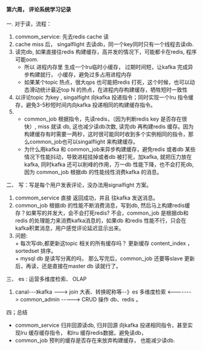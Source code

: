 #### 第六周， 评论系统学习记录

一. 对于读，流程：
   1.  commom_service: 先去redis cache 读
   2.  cache miss 后， singalflight 去读db，同一个key同时只有一个线程去读db.
   3.  读完db,   如果直接往redis 构建缓存，高并发的情况下，可能都卡在redis, 程序可能oom.
        + 所以 进程内存里 生成一个lru临时小缓存， 过期时间短，让kafka 完成异步构建就行， 小缓存，避免过多占用进程内存
        + 如果某个topic 热点，很大qps 也可能把redis 打死，这个时候，也可以动态滑动统计最近top N  的热点，在进程内存构建缓存，牺牲短时一致性
   4.  以评论topic 为key , singalfight 向kafka 投递指令；同时实现一个lru 指令缓存，避免3-5秒短时间内向kafka 投递相同的构建缓存指令。
   5.  + common_job 根据指令，先读redis，（因为判断redis key 是否存在很快）, miss 就读 db, 这也减少读db次数, 读完db 再构建redis 缓存。因为构建缓存有时需要一两秒，这时很可能同时收到多个实例相同的指令，那么common_job也可以singalflight 来构建缓存。
        + 为什么用kafka 和 common_job来异步构建缓存，避免redis 或者db 某些情况下性能抖动，导致进程挂掉或者db 被打死，加kafka, 就把压力放在kafka, 
         同时kafka 还可以削峰的作用，万一db 性能下降，也不会打死db, 因为 common_job 根据db 的性能线性消费kafka 的消息。

二、 写：写是每个用户发表评论，没办法用signalfight 方案。
   1. commom_service 直接 返回成功，并且 往kafka 发送消息。
   2. common_job 根据db 的性能不断消费消息，写到db,  然后马上构建redis缓存？如果写的并发大，会不会打死redis? 
           不会，common_job 是根据db和redis 的处理能力来消费kafka消息的，如果db 和redis 性能不行，只会在kafka积累消息，用户感觉评论延迟显示出来。
   3. 问题:  
     +  每次写db,都更新这topic 相关的所有缓存吗？ 更新缓存 content_index ，sortedset 排序。     
     +  mysql db 是读写分离的吗， 那么写完后，common_job 还要等slave 更新后，再读，还是直接在master db 读就行了。

三、  es :  运营多维度检索、 OLAP 
  1.  canal---》kafka ---> join 大表、转换昵称等--》es 多维度检索 <-------> common_admin -----> CRUD 操作 db、redis 。

四；总结
 + commom_service 归并回源读db, 归并回源 向kafka 投递相同指令，甚至实现lru 缓存缓存指令， 和lru 缓存redis数据，避免读db，  
+ common_job 预判的缓存是否存在来放弃构建缓存， 也能减少读db.

